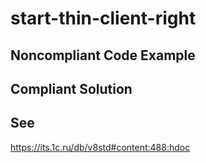 # start-thin-client-right

## Noncompliant Code Example

## Compliant Solution

## See
https://its.1c.ru/db/v8std#content:488:hdoc